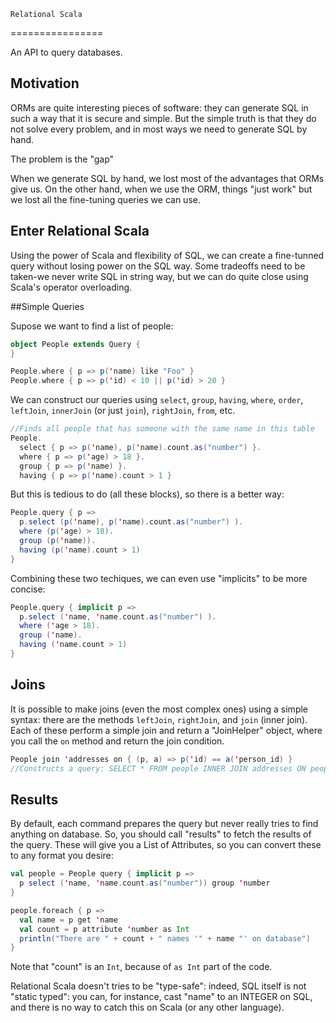     Relational Scala
================

An API to query databases.

## Motivation
ORMs are quite interesting pieces of software: they can generate SQL in such a way that it is secure and simple. But the simple truth is that they do not solve every problem, and in most ways we need to generate SQL by hand.

The problem is the "gap"

When we generate SQL by hand, we lost most of the advantages that ORMs give us. On the other hand, when we use the ORM, things "just work" but we lost all the fine-tuning queries we can use.

## Enter Relational Scala
Using the power of Scala and flexibility of SQL, we can create a fine-tunned query without losing power on the SQL way. Some tradeoffs need to be taken-we never write SQL in string way, but we can do quite close using Scala's operator overloading.

##Simple Queries

Supose we want to find a list of people:

```scala
object People extends Query {
}

People.where { p => p('name) like "Foo" }
People.where { p => p('id) < 10 || p('id) > 20 }

```

We can construct our queries using `select`, `group`, `having`, `where`, `order`, `leftJoin`, `innerJoin` (or just `join`), `rightJoin`, `from`, etc.

```scala
//Finds all people that has someone with the same name in this table
People.
  select { p => p('name), p('name).count.as("number") }.
  where { p => p('age) > 18 }.
  group { p => p('name) }.
  having { p => p('name).count > 1 }
```

But this is tedious to do (all these blocks), so there is a better way:

```scala
People.query { p =>
  p.select (p('name), p('name).count.as("number") ).
  where (p('age) > 18).
  group (p('name)).
  having (p('name).count > 1)
}
```

Combining these two techiques, we can even use "implicits" to be more concise:

```scala
People.query { implicit p =>
  p.select ('name, 'name.count.as("number") ).
  where ('age > 18).
  group ('name).
  having ('name.count > 1)
}
```

## Joins
It is possible to make joins (even the most complex ones) using a simple syntax: there are the methods `leftJoin`, `rightJoin`, and `join` (inner join). Each of these perform a simple join and return a "JoinHelper" object, where you call the `on` method and return the join condition.

```scala
People join 'addresses on { (p, a) => p('id) == a('person_id) }
//Constructs a query: SELECT * FROM people INNER JOIN addresses ON people.id = addresses.person_id
```

## Results
By default, each command prepares the query but never really tries to find anything on database. So, you should call "results" to fetch the results of the query. These will give you a List of Attributes, so you can convert these to any format you desire:

```scala
val people = People query { implicit p =>
  p select ('name, 'name.count.as("number")) group 'number
}

people.foreach { p =>
  val name = p get 'name
  val count = p attribute 'number as Int
  println("There are " + count + " names '" + name "' on database")
}
```

Note that "count" is an `Int`, because of `as Int` part of the code.

Relational Scala doesn't tries to be "type-safe": indeed, SQL itself is not "static typed": you can, for instance, cast "name" to an INTEGER on SQL, and there is no way to catch this on Scala (or any other language).